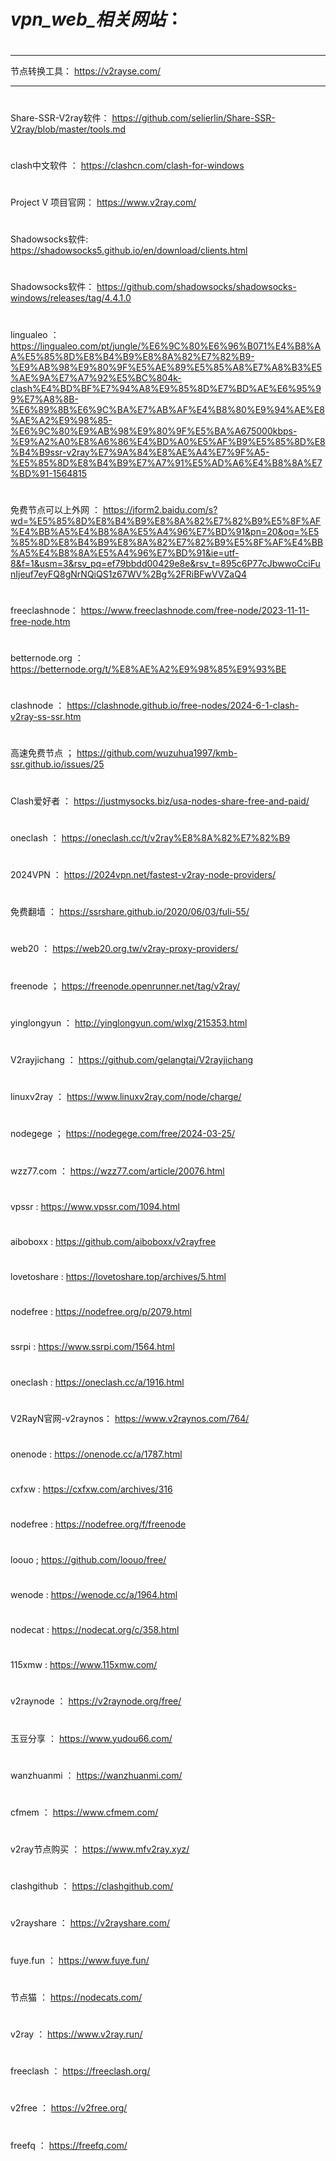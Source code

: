  #                                                          ***vpn_web_相关网站***：
#
*****
节点转换工具：  https://v2rayse.com/
*****
#
Share-SSR-V2ray软件：     https://github.com/selierlin/Share-SSR-V2ray/blob/master/tools.md
#
clash中文软件 ：              https://clashcn.com/clash-for-windows
#
Project V 项目官网：     https://www.v2ray.com/
#
Shadowsocks软件:      https://shadowsocks5.github.io/en/download/clients.html 
#
Shadowsocks软件：     https://github.com/shadowsocks/shadowsocks-windows/releases/tag/4.4.1.0
#

lingualeo	：					    https://lingualeo.com/pt/jungle/%E6%9C%80%E6%96%B071%E4%B8%AA%E5%85%8D%E8%B4%B9%E8%8A%82%E7%82%B9-%E9%AB%98%E9%80%9F%E5%AE%89%E5%85%A8%E7%A8%B3%E5%AE%9A%E7%A7%92%E5%BC%804k-clash%E4%BD%BF%E7%94%A8%E9%85%8D%E7%BD%AE%E6%95%99%E7%A8%8B-%E6%89%8B%E6%9C%BA%E7%AB%AF%E4%B8%80%E9%94%AE%E8%AE%A2%E9%98%85-%E6%9C%80%E9%AB%98%E9%80%9F%E5%BA%A675000kbps-%E9%A2%A0%E8%A6%86%E4%BD%A0%E5%AF%B9%E5%85%8D%E8%B4%B9ssr-v2ray%E7%9A%84%E8%AE%A4%E7%9F%A5-%E5%85%8D%E8%B4%B9%E7%A7%91%E5%AD%A6%E4%B8%8A%E7%BD%91-1564815
#
免费节点可以上外网	：			https://jform2.baidu.com/s?wd=%E5%85%8D%E8%B4%B9%E8%8A%82%E7%82%B9%E5%8F%AF%E4%BB%A5%E4%B8%8A%E5%A4%96%E7%BD%91&pn=20&oq=%E5%85%8D%E8%B4%B9%E8%8A%82%E7%82%B9%E5%8F%AF%E4%BB%A5%E4%B8%8A%E5%A4%96%E7%BD%91&ie=utf-8&f=1&usm=3&rsv_pq=ef79bbdd00429e8e&rsv_t=895c6P77cJbwwoCciFunIjeuf7eyFQ8gNrNQiQS1z67WV%2Bg%2FRiBFwVVZaQ4
#
freeclashnode：					  https://www.freeclashnode.com/free-node/2023-11-11-free-node.htm
#
betternode.org	：				https://betternode.org/t/%E8%AE%A2%E9%98%85%E9%93%BE	
#
clashnode					 ：     https://clashnode.github.io/free-nodes/2024-6-1-clash-v2ray-ss-ssr.htm
#
高速免费节点     ；   			https://github.com/wuzuhua1997/kmb-ssr.github.io/issues/25
#
Clash爱好者					：    https://justmysocks.biz/usa-nodes-share-free-and-paid/
#
oneclash				：		    https://oneclash.cc/t/v2ray%E8%8A%82%E7%82%B9
#
2024VPN						 ：     https://2024vpn.net/fastest-v2ray-node-providers/
#
免费翻墙			：			      https://ssrshare.github.io/2020/06/03/fuli-55/
#
web20					：	        https://web20.org.tw/v2ray-proxy-providers/
#
freenode			；		     	https://freenode.openrunner.net/tag/v2ray/
#
yinglongyun		：		    	http://yinglongyun.com/wlxg/215353.html
#
V2rayjichang	：			  	https://github.com/gelangtai/V2rayjichang
#
linuxv2ray			：	    	https://www.linuxv2ray.com/node/charge/
#
nodegege				  ；    	https://nodegege.com/free/2024-03-25/
#
wzz77.com				  ：    	https://wzz77.com/article/20076.html
#
vpssr					 :       	https://www.vpssr.com/1094.html
#
aiboboxx				:	    	https://github.com/aiboboxx/v2rayfree
#
lovetoshare	:			    	https://lovetoshare.top/archives/5.html
#
nodefree	:				    	https://nodefree.org/p/2079.html
#
ssrpi	:						      https://www.ssrpi.com/1564.html
#
oneclash		:			    	https://oneclash.cc/a/1916.html
#
V2RayN官网-v2raynos：   			https://www.v2raynos.com/764/
#
onenode			:	    	https://onenode.cc/a/1787.html
#
cxfxw		:			        	https://cxfxw.com/archives/316
#
nodefree			:		    	https://nodefree.org/f/freenode
#
loouo					;	        https://github.com/loouo/free/
#
wenode						:      https://wenode.cc/a/1964.html
#
nodecat		:				      https://nodecat.org/c/358.html
#
115xmw			:			      https://www.115xmw.com/
#
v2raynode	：				      https://v2raynode.org/free/
#
玉豆分享				：	      	https://www.yudou66.com/
#
wanzhuanmi			：	   	  https://wanzhuanmi.com/
#
cfmem				：		        https://www.cfmem.com/
#
v2ray节点购买		：		  	https://www.mfv2ray.xyz/
#
clashgithub		：		    	https://clashgithub.com/
#
v2rayshare			：		    https://v2rayshare.com/
#
fuye.fun			：		    	https://www.fuye.fun/
#
节点猫		：				        https://nodecats.com/
#
v2ray					：	        https://www.v2ray.run/
#
freeclash		：			    	https://freeclash.org/
#
v2free				：		      https://v2free.org/
#
freefq		：				      https://freefq.com/
